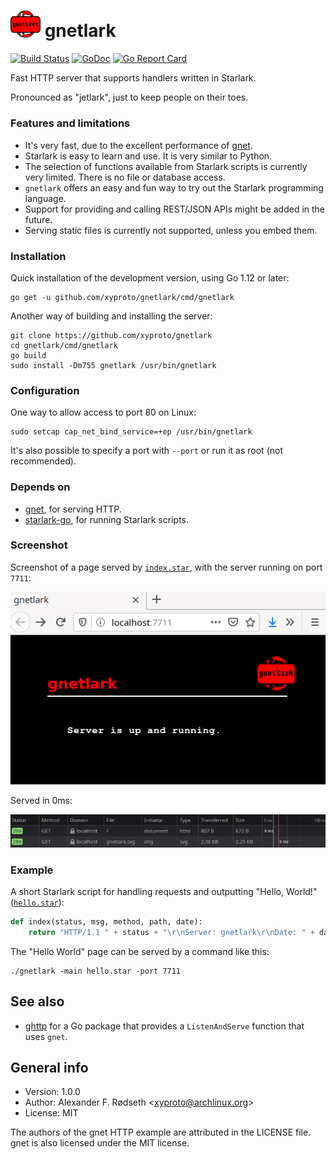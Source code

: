 # <img src="img/gnetlark.png" width=48 alt="gnetlark logo"> gnetlark

[![Build Status](https://travis-ci.com/xyproto/gnetlark.svg?branch=master)](https://travis-ci.com/xyproto/gnetlark) [![GoDoc](https://godoc.org/github.com/xyproto/gnetlark?status.svg)](http://godoc.org/github.com/xyproto/gnetlark) [![Go Report Card](https://goreportcard.com/badge/github.com/xyproto/gnetlark)](https://goreportcard.com/report/github.com/xyproto/gnetlark)

Fast HTTP server that supports handlers written in Starlark.

Pronounced as "jetlark", just to keep people on their toes.

### Features and limitations

* It's very fast, due to the excellent performance of [gnet](https://github.com/panjf2000/gnet).
* Starlark is easy to learn and use. It is very similar to Python.
* The selection of functions available from Starlark scripts is currently very limited. There is no file or database access.
* `gnetlark` offers an easy and fun way to try out the Starlark programming language.
* Support for providing and calling REST/JSON APIs might be added in the future.
* Serving static files is currently not supported, unless you embed them.

### Installation

Quick installation of the development version, using Go 1.12 or later:

    go get -u github.com/xyproto/gnetlark/cmd/gnetlark

Another way of building and installing the server:

    git clone https://github.com/xyproto/gnetlark
    cd gnetlark/cmd/gnetlark
    go build
    sudo install -Dm755 gnetlark /usr/bin/gnetlark

### Configuration

One way to allow access to port 80 on Linux:

    sudo setcap cap_net_bind_service=+ep /usr/bin/gnetlark

It's also possible to specify a port with `--port` or run it as root (not recommended).

### Depends on

* [gnet](https://github.com/panjf2000/gnet), for serving HTTP.
* [starlark-go](https://github.com/google/starlark-go), for running Starlark scripts.

### Screenshot

Screenshot of a page served by [`index.star`](cmd/gnetlark/index.star), with the server running on port `7711`:

![screenshot](img/screenshot.png)

Served in 0ms:

![performance](img/performance.png)

### Example

A short Starlark script for handling requests and outputting "Hello, World!" ([`hello.star`](cmd/gnetlark/hello.star)):

```python
def index(status, msg, method, path, date):
    return "HTTP/1.1 " + status + "\r\nServer: gnetlark\r\nDate: " + date + "\r\nContent-Type: text/plain; charset=utf-8\r\n\r\n" + "Hello, World!"
```

The "Hello World" page can be served by a command like this:

    ./gnetlark -main hello.star -port 7711

## See also

* [ghttp](https://github.com/komorebi8/ghttp) for a Go package that provides a `ListenAndServe` function that uses `gnet`.

## General info

* Version: 1.0.0
* Author: Alexander F. Rødseth &lt;xyproto@archlinux.org&gt;
* License: MIT

The authors of the gnet HTTP example are attributed in the LICENSE file. gnet is also licensed under the MIT license.
